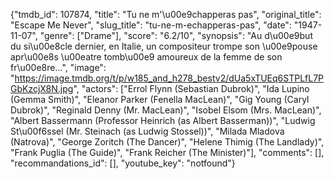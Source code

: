 {"tmdb_id": 107874, "title": "Tu ne m'\u00e9chapperas pas", "original_title": "Escape Me Never", "slug_title": "tu-ne-m-echapperas-pas", "date": "1947-11-07", "genre": ["Drame"], "score": "6.2/10", "synopsis": "Au d\u00e9but du si\u00e8cle dernier, en Italie, un compositeur trompe son \u00e9pouse apr\u00e8s \u00eatre tomb\u00e9 amoureux de la femme de son fr\u00e8re...", "image": "https://image.tmdb.org/t/p/w185_and_h278_bestv2/dUa5xTUEq6STPLfL7PGbKzcjX8N.jpg", "actors": ["Errol Flynn (Sebastian Dubrok)", "Ida Lupino (Gemma Smith)", "Eleanor Parker (Fenella MacLean)", "Gig Young (Caryl Dubrok)", "Reginald Denny (Mr. MacLean)", "Isobel Elsom (Mrs. MacLean)", "Albert Bassermann (Professor Heinrich (as Albert Basserman))", "Ludwig St\u00f6ssel (Mr. Steinach (as Ludwig Stossel))", "Milada Mladova (Natrova)", "George Zoritch (The Dancer)", "Helene Thimig (The Landlady)", "Frank Puglia (The Guide)", "Frank Reicher (The Minister)"], "comments": [], "recommandations_id": [], "youtube_key": "notfound"}